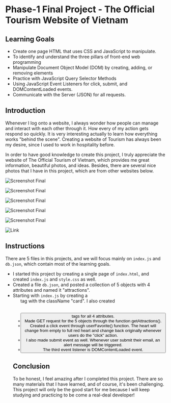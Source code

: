 # Phase-1 Final Project - The Official Tourism Website of Vietnam 

## Learning Goals
* Create one page HTML that uses CSS and JavaScript to manipulate.
* To identify and understand the three pillars of front-end web programming
* Manipulate Document Object Model (DOM) by creating, adding, or removing elements
* Practice with JavaScript Query Selector Methods
* Using JavaScript Event Listeners for click, submit, and DOMContentLoaded events.
* Communicate with the Server (JSON) for all requests.

## Introduction

Whenever I log onto a website, I always wonder how people can manage and interact with each other through it. How every of my action gets respond so quickly. It is very interesting actually to learn how everything works "behind the scene". Creating a website of Tourism has always been my desire, since I used to work in hospitality before. 

In order to have good knowledge to create this project, I truly appreciate the website of The Official Tourism of Vietnam, which provides me great information, beautiful photos, and ideas. Besides, there are several nice photos that I have in this project, which are from other websites below.

![Screenshot Final](https://globalgrasshopper.com/wp-content/uploads/2011/11/Top-10-of-the-most-beautiful-places-to-visit-in-Vietnam.jpg)

![Screenshot Final](https://img.theculturetrip.com/1440x807/smart/wp-content/uploads/2018/04/sctp0151-aodai-fashion-show-hue-festival-hue-vietnam-pham-10.jpg)

![Screenshot Final](https://bamboovillageresortvn.com/wp-content/uploads/2017/10/002-ho-chi-minh-city.jpg)

![Screenshot Final](http://www.destination360.com/asia/vietnam/images/s/beaches.jpg)

![Screenshot Final](https://www.lasinfoniadelreyhotel.com/img/upload/tet_food.gif)

![Link](https://vietnam.travel/node/1336)

## Instructions

There are 5 files in this projects, and we will focus mainly on `index.js` and `db.json`, which contain most of the learning goals.

* I started this project by creating a single page of `index.html`, and created `index.js` and `style.css` as well.
* Created a file `db.json`, and posted a collection of 5 objects with 4 attributes and named it "attractions".
* Starting with `index.js` by creating a <ul> tag with the className "card". I also created <img><h2><p><button> tags for all 4 attributes.
* Made GET request for the 5 objects through the function getAttractions().
* Created a click event through userFavorite() function. The heart will change from empty to full red heart and change back originally whenever users do the "click" action.
* I also made submit event as well. Whenever user submit their email, an alert message will be triggered.
* The third event listener is DOMContentLoaded event.

## Conclusion

To be honest, I feel amazing after I completed this project. There are so many materials that I have learned, and of course, it's been challenging. This project will only be the good start for me because I will keep studying and practicing to be come a real-deal developer!